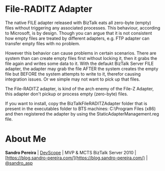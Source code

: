 # File-RADITZ Adapter
The native FILE adapter released with BizTalk eats all zero-byte (empty) files without triggering any associated processes. This behaviour, according to Microsoft, is by design. Though you can argue that it is not consistent how empty files are treated by different adapters, e.g. FTP adapter can transfer empty files with no problem.

However this behavior can cause problems in certain scenarios. There are system than can create empty files first without locking it, then it grabs the file again and writes some data to it. 
With the defaukt BizTalk Server FILE adapter, the adapter may grab the file AFTER the system creates the empty file but BEFORE the system attempts to write to it, therefor causing integration issues. Or we simple may not want to pick up that files.

The File-RADITZ adapter, is kind of the arch enemy of the File-Z Adapter, this adapter don't pickup or process empty (zero-byte) files.

If you want to install, copy the BizTalkFileRADITZAdapter folder that is present in the executables folder to BTS machines: C:\Program Files (x86) and then registered the adapter by using the StaticAdapterManagement.reg file.

# About Me
**Sandro Pereira** | [DevScope](http://www.devscope.net/) | MVP & MCTS BizTalk Server 2010 | [https://blog.sandro-pereira.com/](https://blog.sandro-pereira.com/) | [@sandro_asp](https://twitter.com/sandro_asp)
